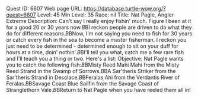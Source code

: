 Quest ID: 6607
Web page URL: https://database.turtle-wow.org/?quest=6607
Level: 45
Min Level: 35
Race: nil
Title: Nat Pagle, Angler Extreme
Description: Can't say I really enjoy fishin' much. Figure I been at it for a good 20 or 30 years now.$B$BI reckon people are driven to do what they do for different reasons.$B$BNow, I'm not saying you need to fish for 30 years or catch every fish in the sea to become a master fisherman. I reckon you just need to be determined - determined enough to sit on your duff for hours at a time, doin' nothin'.$B$BI'll tell you what, catch me a few rare fish and I'll teach you a thing or two. Here's a list:
Objective: Nat Pagle wants you to catch the following fish:$B$BMisty Reed Mahi Mahi from the Misty Reed Strand in the Swamp of Sorrows.$B$BA Sar'theris Striker from the Sar'theris Strand in Desolace.$B$BFeralas Ahi from the Verdantis River of Feralas.$B$BSavage Coast Blue Sailfin from the Savage Coast of Stranglethorn Vale.$B$BReturn to Nat Pagle when you have reeled them all in!
